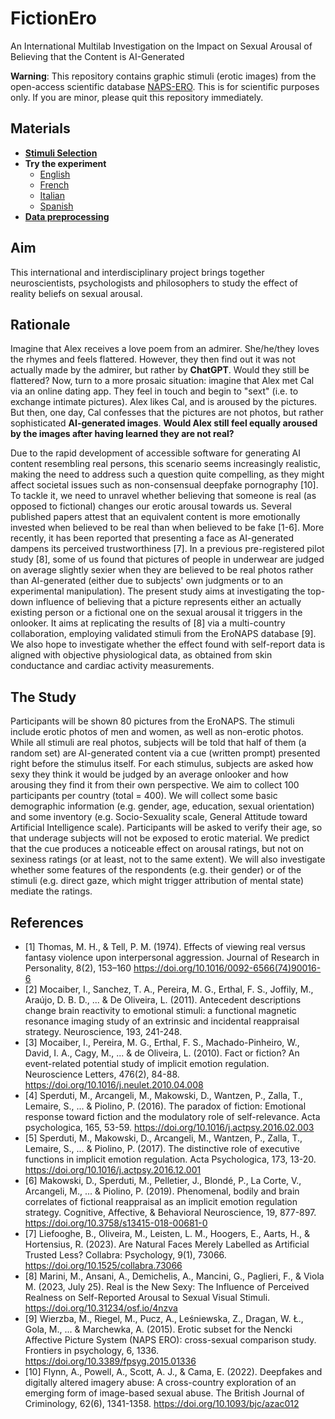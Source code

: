 # FictionEro

An International Multilab Investigation on the Impact on Sexual Arousal of Believing that the Content is AI-Generated

**Warning**: This repository contains graphic stimuli (erotic images) from the open-access scientific database [NAPS-ERO](https://www.frontiersin.org/articles/10.3389/fpsyg.2015.01336/full). This is for scientific purposes only. If you are minor, please quit this repository immediately.

## Materials

- [**Stimuli Selection**](https://realitybending.github.io/FictionEro/experiment/stimuli_selection/selection.html)
- **Try the experiment**
  - [English](https://realitybending.github.io/FictionEro/experiment/english?exp=readme&lang=en)
  - [French](https://realitybending.github.io/FictionEro/experiment/french?exp=readme&lang=fr)
  - [Italian](https://realitybending.github.io/FictionEro/experiment/italian?exp=readme&lang=it)
  - [Spanish](https://realitybending.github.io/FictionEro/experiment/spanish?exp=readme&lang=es)
- [**Data preprocessing**](https://realitybending.github.io/FictionEro/analysis/1_cleaning.html)

## Aim

This international and interdisciplinary project brings together neuroscientists, psychologists and philosophers to study the effect of reality beliefs on sexual arousal.

## Rationale

Imagine that Alex receives a love poem from an admirer. She/he/they loves the rhymes and feels flattered.
However, they then find out it was not actually made by the admirer, but rather by **ChatGPT**. Would they still be flattered?
Now, turn to a more prosaic situation: imagine that Alex met Cal via an online dating app. They feel in touch and begin to "sext" (i.e. to exchange intimate pictures).
Alex likes Cal, and is aroused by the pictures. But then, one day, Cal confesses that the pictures are not photos, but rather sophisticated **AI-generated images**.
**Would Alex still feel equally aroused by the images after having learned they are not real?**

Due to the rapid development of accessible software for generating AI content resembling real persons, this scenario seems increasingly realistic, making the need to address such a question quite compelling, as they might affect societal issues such as non-consensual deepfake pornography [10].
To tackle it, we need to unravel whether believing that someone is real (as opposed to fictional) changes our erotic arousal towards us.
Several published papers attest that an equivalent content is more emotionally invested when believed to be real than when believed to be fake [1-6].
More recently, it has been reported that presenting a face as AI-generated dampens its perceived trustworthiness [7].
In a previous pre-registered pilot study [8], some of us found that pictures of people in underwear are judged on average slightly sexier when they are believed to be real photos rather than AI-generated (either due to subjects' own judgments or to an experimental manipulation).
The present study aims at investigating the top-down influence of believing that a picture represents either an actually existing person or a fictional one on the sexual arousal it triggers in the onlooker.
It aims at replicating the results of [8] via a multi-country collaboration, employing validated stimuli from the EroNAPS database [9].
We also hope to investigate whether the effect found with self-report data is aligned with objective physiological data, as obtained from skin conductance and cardiac activity measurements.

## The Study

Participants will be shown 80 pictures from the EroNAPS. The stimuli include erotic photos of men and women, as well as non-erotic photos.
While all stimuli are real photos, subjects will be told that half of them (a random set) are AI-generated content via a cue (written prompt) presented right before the stimulus itself.
For each stimulus, subjects are asked how sexy they think it would be judged by an average onlooker and how arousing they find it from their own perspective.
We aim to collect 100 participants per country (total = 400).
We will collect some basic demographic information (e.g. gender, age, education, sexual orientation) and some inventory (e.g. Socio-Sexuality scale, General Attitude toward Artificial Intelligence scale).
Participants will be asked to verify their age, so that underage subjects will not be exposed to erotic material.
We predict that the cue produces a noticeable effect on arousal ratings, but not on sexiness ratings (or at least, not to the same extent).
We will also investigate whether some features of the respondents (e.g. their gender) or of the stimuli (e.g. direct gaze, which might trigger attribution of mental state) mediate the ratings.

## References
- [1] Thomas, M. H., & Tell, P. M. (1974). Effects of viewing real versus fantasy violence upon interpersonal aggression. Journal of Research in Personality, 8(2), 153–160 https://doi.org/10.1016/0092-6566(74)90016-6
- [2] Mocaiber, I., Sanchez, T. A., Pereira, M. G., Erthal, F. S., Joffily, M., Araújo, D. B. D., ... & De Oliveira, L. (2011). Antecedent descriptions change brain reactivity to emotional stimuli: a functional magnetic resonance imaging study of an extrinsic and incidental reappraisal strategy. Neuroscience, 193, 241-248.
- [3] Mocaiber, I., Pereira, M. G., Erthal, F. S., Machado-Pinheiro, W., David, I. A., Cagy, M., ... & de Oliveira, L. (2010). Fact or fiction? An event-related potential study of implicit emotion regulation. Neuroscience Letters, 476(2), 84-88. https://doi.org/10.1016/j.neulet.2010.04.008
- [4] Sperduti, M., Arcangeli, M., Makowski, D., Wantzen, P., Zalla, T., Lemaire, S., ... & Piolino, P. (2016). The paradox of fiction: Emotional response toward fiction and the modulatory role of self-relevance. Acta psychologica, 165, 53-59. https://doi.org/10.1016/j.actpsy.2016.02.003
- [5] Sperduti, M., Makowski, D., Arcangeli, M., Wantzen, P., Zalla, T., Lemaire, S., ... & Piolino, P. (2017). The distinctive role of executive functions in implicit emotion regulation. Acta Psychologica, 173, 13-20. https://doi.org/10.1016/j.actpsy.2016.12.001
- [6] Makowski, D., Sperduti, M., Pelletier, J., Blondé, P., La Corte, V., Arcangeli, M., ... & Piolino, P. (2019). Phenomenal, bodily and brain correlates of fictional reappraisal as an implicit emotion regulation strategy. Cognitive, Affective, & Behavioral Neuroscience, 19, 877-897. https://doi.org/10.3758/s13415-018-00681-0
- [7] Liefooghe, B., Oliveira, M., Leisten, L. M., Hoogers, E., Aarts, H., & Hortensius, R. (2023). Are Natural Faces Merely Labelled as Artificial Trusted Less? Collabra: Psychology, 9(1), 73066. 
https://doi.org/10.1525/collabra.73066
- [8] Marini, M., Ansani, A., Demichelis, A., Mancini, G., Paglieri, F., & Viola M. (2023, July 25). Real is the New Sexy: The Influence of Perceived Realness on Self-Reported Arousal to Sexual Visual Stimuli. https://doi.org/10.31234/osf.io/4nzva
- [9] Wierzba, M., Riegel, M., Pucz, A., Leśniewska, Z., Dragan, W. Ł., Gola, M., ... & Marchewka, A. (2015). Erotic subset for the Nencki Affective Picture System (NAPS ERO): cross-sexual comparison study. Frontiers in psychology, 6, 1336. https://doi.org/10.3389/fpsyg.2015.01336 
- [10] Flynn, A., Powell, A., Scott, A. J., & Cama, E. (2022). Deepfakes and digitally altered imagery abuse: A cross-country exploration of an emerging form of image-based sexual abuse. The British Journal of Criminology, 62(6), 1341-1358. https://doi.org/10.1093/bjc/azac012
